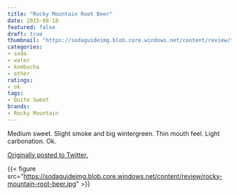 ```yaml
---
title: "Rocky Mountain Root Beer"
date: 2015-08-18
featured: false
draft: true
thumbnail: "https://sodaguideimg.blob.core.windows.net/content/review/thumbs/rocky-mountain-root-beer.jpg"
categories:
- soda
- water
- kombucha
- other
ratings:
- ok
tags:
- Quite Sweet
brands:
- Rocky Mountain
---
```


Medium sweet. Slight smoke and big wintergreen. Thin mouth feel. Light carbonation. Ok.

[Originally posted to Twitter.](https://twitter.com/Cavorter/status/633699790363172864)

{{< figure src="https://sodaguideimg.blob.core.windows.net/content/review/rocky-mountain-root-beer.jpg" >}}

